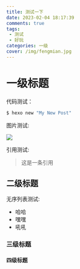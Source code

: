 ```yaml
---
title: 测试一下
date: 2023-02-04 18:17:39
comments: true
tags:
 - 测试 
 - 好玩
categories: 一级
cover: /img/fengmian.jpg
---
```

# 一级标题

代码测试：  
``` bash
$ hexo new "My New Post"
```

图片测试: 

![](http://mculover666.cn/blog/20191031/R4mWMXsrRKxu.png?imageslim)

引用测试: 

 > 这是一条引用 

 ## 二级标题

无序列表测试: 

- 哈哈
- 嘿嘿
- 吼吼

### 三级标题

#### 四级标题


